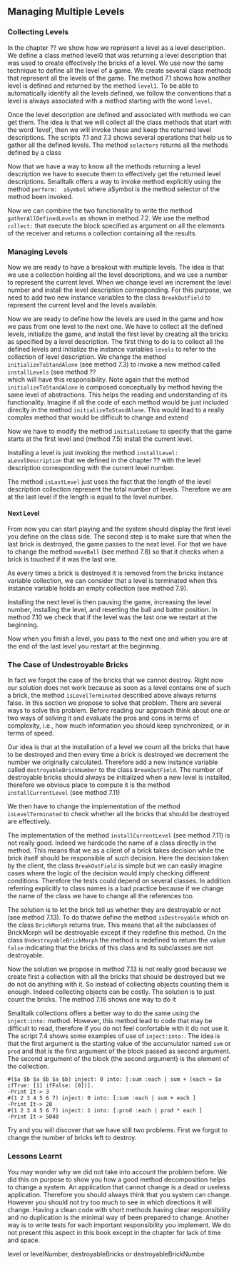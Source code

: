 ## Managing Multiple Levels

### Collecting Levels

In the chapter ?? we show how we represent a level as a level description. We 
define a class method level0 that was returning a level description that was 
used to create effectively the bricks of a level. We use now the same technique 
to define all the level of a game. We create several class methods that 
represent all the levels of the game. The method 7.1 shows how another level is 
defined and returned by the method `level1`. To be able to automatically identify 
all the levels defined, we follow the conventions that a level is always 
associated with a method starting with the word `level`.

Once the level description are defined and associated with methods we can get 
them. The idea is that we will collect all the class methods that start with the 
word ’level’, then we will invoke these and keep the returned level 
descriptions. The scripts 7.1 and 7.3 shows several operations that help us to 
gather all the defined levels. The method `selectors` returns all the methods 
defined by a class

Now that we have a way to know all the methods returning a level description we 
have to execute them to effectively get the returned level descriptions. 
Smalltalk offers a way to invoke method explicitly using the method `perform: 
aSymbol` where aSymbol is the method selector of the method been invoked.


Now we can combine the two functionality to write the method 
`gatherAllDefinedLevels` as shown in method 7.2. We use the method `collect:` 
that execute the block specified as argument on all the elements of the receiver 
and returns a collection containing all the results.

### Managing Levels

Now we are ready to have a breakout with multiple levels. The idea is that we 
use a collection holding all the level descriptions, and we use a number to 
represent the current level. When we change level we increment the level number 
and install the level description corresponding. For this purpose, we need to 
add two new instance variables to the class `BreakOutField` to represent the 
current level and the levels available.

Now we are ready to define how the levels are used in the game and how we pass 
from one level to the next one. We have to collect all the defined levels, 
initialize the game, and install the first level by creating all the bricks as 
specified by a level description. The first thing to do is to collect all the 
defined levels and initialize the instance variables `levels` to refer to the 
collection of level description. We change the method `initializeToStandAlone` 
(see method 7.3) to invoke a new method called `installLevels` (see method ??  
which will have this responsibility. Note again that the method 
`initializeToStandAlone` is composed conceptually by method having the same 
level of abstractions. This helps the reading and understanding of its 
functionality. Imagine if all the code of each method would be just included 
direclty in the method `initializeToStandAlone`. This would lead to a really 
complex method that would be difficult to change and extend

Now we have to modify the method `initializeGame` to specify that the game starts 
at the first level and (method 7.5) install the current level.

Installing a level is just invoking the method `installLevel: aLevelDescription` 
that we defined in the chapter ?? with the level description corresponding with 
the current level number.

The method `isLastLevel` just uses the fact that the length of the level 
description collection represent the total number of levels. Therefore we are at 
the last level if the length is equal to the level number.

#### Next Level

From now you can start playing and the system should display the first level you 
define on the class side.  The second step is to make sure that when the last 
brick is destroyed, the game passes to the next level. For that we have to 
change the method `moveBall` (see method 7.8) so that it checks when a brick is 
touched if it was the last one.

As every times a brick is destroyed it is removed from the bricks instance 
variable collection, we can consider that a level is terminated when this 
instance variable holds an empty collection (see method 7.9).

Installing the next level is then pausing the game, increasing the level number, 
installing the level, and resetting the ball and batter position. In method 7.10 
we check that if the level was the last one we restart at the beginning.

Now when you finish a level, you pass to the next one and when you are at the end of the last level you restart at the beginning.

### The Case of Undestroyable Bricks

In fact we forgot the case of the bricks that we cannot destroy. Right now our 
solution does not work because as soon as a level contains one of such a brick, 
the method `isLevelTerminated` described above always returns false. In this 
section we propose to solve that problem. There are several ways to solve this 
problem. Before reading our approach think about one or two ways of solving it 
and evaluate the pros and cons in terms of complexity, i.e., how much 
information you should keep synchronized, or in terms of speed.

Our idea is that at the installation of a level we count all the bricks that 
have to be destroyed and then every time a brick is destroyed we decrement the 
number we originally calculated. Therefore add a new instance variable called 
`destroyableBrickNumber` to the class `BreakOutField`. The number of destroyable 
bricks should always be initialized when a new level is installed, therefore we 
obvious place to compute it is the method `installCurrentLevel` (see method 
7.11)

We then have to change the implementation of the method `isLevelTerminated` to 
check whether all the bricks that should be destroyed are effectively.

The implementation of the method `installCurrentLevel` (see method 7.11) is not 
really good.  Indeed we hardcode the name of a class directly in the method. 
This means that we as a client of a brick takes decision while the brick itself 
should be responsible of such decision. Here the decision taken by the client, 
the class `BreakOutField` is simple but we can easily imagine cases where the 
logic of the decision would imply checking different conditions. Therefore the 
tests could depend on several classes.  In addition referring explicitly to 
class names is a bad practice because if we change the name of the class we have 
to change all the references too.

The solution is to let the brick tell us whether they are destroyable or not 
(see method 7.13). To do thatwe define the method `isDestroyable` which on the 
class `BrickMorph` returns true. This means that all the subclasses of BrickMorph 
will be destroyable except if they redefine this method. On the class 
`UndestroyableBrickMorph` the method is redefined to return the value `false` 
indicating that the bricks of this class and its subclasses are not destroyable.

Now the solution we propose in method 7.13 is not really good because we create 
first a collection with all the bricks that should be destroyed but we do not do 
anything with it. So instead of collecting objects counting them is enough. 
Indeed collecting objects can be costly. The solution is to just count the 
bricks.  The method 7.16 shows one way to do it

Smalltalk collections offers a better way to do the same using the 
`inject:into:` method. However, this method lead to code that may be difficult 
to read, therefore if you do not feel confortable with it do not use it. The 
script 7.4 shows some examples of use of `inject:into:`. The idea is that the 
first argument is the starting value of the accumulator named `sum` or `prod` 
and that is the first argument of the block passed as second argument. The 
second argument of the block (the second argument) is the element of the 
collection.

```st
#($a $b $a $b $a $b) inject: 0 into: [:sum :each | sum + (each = $a ifTrue: [1] ifFalse: [0])].
-Print It-> 3
#(1 2 3 4 5 6 7) inject: 0 into: [:sum :each | sum + each ]
-Print It-> 28
#(1 2 3 4 5 6 7) inject: 1 into: [:prod :each | prod * each ]
-Print It-> 5040
```

Try and you will discover that we have still two problems. First we forgot to 
change the number of bricks left to destroy.

### Lessons Learnt

You may wonder why we did not take into account the problem before. We did this 
on purpose to show you how a good method decomposition helps to change a system. 
An application that cannot change is a dead or useless application. Therefore 
you should always think that you system can change. However you should not try 
too much to see in which directions it will change. Having a clean code with 
short methods having clear responsibility and no duplication is the minimal way 
of been prepared to change. Another way is to write tests for each important 
responsibility you implement. We do not present this aspect in this book except 
in the chapter for lack of time and space.

level or levelNumber, destroyableBricks or destroyableBrickNumbe
